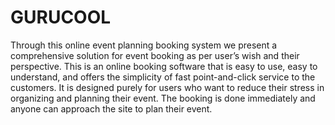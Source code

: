 # GURUCOOL

Through this online event planning booking system we present a comprehensive   solution for event booking as per user’s wish and their  perspective. This is an online booking software that is easy to use, easy to understand, and offers the simplicity of fast point-and-click service to the customers. It is designed purely for users who want to reduce their stress in organizing and planning their event. The booking is done immediately and anyone can approach the site to plan their event.
